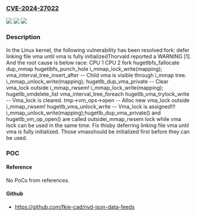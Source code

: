 ### [CVE-2024-27022](https://cve.mitre.org/cgi-bin/cvename.cgi?name=CVE-2024-27022)
![](https://img.shields.io/static/v1?label=Product&message=Linux&color=blue)
![](https://img.shields.io/static/v1?label=Version&message=8d9bfb260814%3C%200c42f7e039ab%20&color=brighgreen)
![](https://img.shields.io/static/v1?label=Vulnerability&message=n%2Fa&color=brighgreen)

### Description

In the Linux kernel, the following vulnerability has been resolved:fork: defer linking file vma until vma is fully initializedThorvald reported a WARNING [1]. And the root cause is below race: CPU 1					CPU 2 fork					hugetlbfs_fallocate  dup_mmap				 hugetlbfs_punch_hole   i_mmap_lock_write(mapping);   vma_interval_tree_insert_after -- Child vma is visible through i_mmap tree.   i_mmap_unlock_write(mapping);   hugetlb_dup_vma_private -- Clear vma_lock outside i_mmap_rwsem!					 i_mmap_lock_write(mapping);   					 hugetlb_vmdelete_list					  vma_interval_tree_foreach					   hugetlb_vma_trylock_write -- Vma_lock is cleared.   tmp->vm_ops->open -- Alloc new vma_lock outside i_mmap_rwsem!					   hugetlb_vma_unlock_write -- Vma_lock is assigned!!!					 i_mmap_unlock_write(mapping);hugetlb_dup_vma_private() and hugetlb_vm_op_open() are called outsidei_mmap_rwsem lock while vma lock can be used in the same time.  Fix thisby deferring linking file vma until vma is fully initialized.  Those vmasshould be initialized first before they can be used.

### POC

#### Reference
No PoCs from references.

#### Github
- https://github.com/fkie-cad/nvd-json-data-feeds

